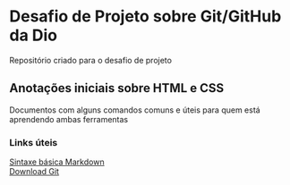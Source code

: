 # Desafio de Projeto sobre Git/GitHub da Dio
Repositório criado para o desafio de projeto

## Anotações iniciais sobre HTML e CSS
Documentos com alguns comandos comuns e úteis para quem está aprendendo ambas ferramentas



### Links úteis
[Sintaxe básica Markdown](https://www.markdownguide.org/cheat-sheet/) <br/>
[Download Git](https://git-scm.com/downloads)
